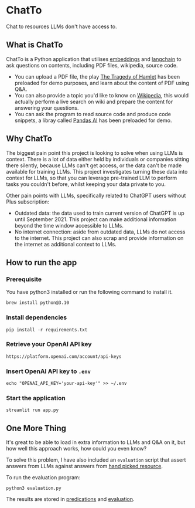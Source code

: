 # ChatTo

Chat to resources LLMs don't have access to.

## What is ChatTo

ChatTo is a Python application that utilises [embeddings](https://platform.openai.com/docs/guides/embeddings) and [langchain](https://github.com/hwchase17/langchain) to ask questions on contents, including PDF files, wikipedia, source code.
- You can upload a PDF file, the play [The Tragedy of Hamlet](hamlet.pdf) has been preloaded for demo purposes, and learn about the content of PDF using Q&A.
- You can also provide a topic you'd like to know on [Wikipedia](https://en.wikipedia.org/wiki/Main_Page), this would actually perform a live search on wiki and prepare the content for answering your questions.
- You can ask the program to read source code and produce code snippets, a libray called [Pandas AI](pandas-ai) has been preloaded for demo.

## Why ChatTo

The biggest pain point this project is looking to solve when using LLMs is context. There is a lot of data either held by individuals or companies sitting there silently, because LLMs can't get access, or the data can't be made available for training LLMs. This project investigates turning these data into context for LLMs, so that you can leverage pre-trained LLM to perform tasks you couldn't before, whilst keeping your data private to you.

Other pain points with LLMs, specifically related to ChatGPT users without Plus subscription:
- Outdated data: the data used to train current version of ChatGPT is up until September 2021. This project can make additional information beyond the time window accessible to LLMs.
- No internet connection: aside from outdated data, LLMs do not access to the internet. This project can also scrap and provide information on the internet as additional context to LLMs.

## How to run the app

### Prerequisite

You have python3 installed or run the following command to install it.
```
brew install python@3.10
```

### Install dependencies

```
pip install -r requirements.txt
```

### Retrieve your OpenAI API key

```
https://platform.openai.com/account/api-keys
```

### Insert OpenAI API key to `.env`

```
echo "OPENAI_API_KEY='your-api-key'" >> ~/.env
```

### Start the application

```
streamlit run app.py
```

## One More Thing

It's great to be able to load in extra information to LLMs and Q&A on it, but how well this approach works, how could you even know?

To solve this problem, I have also included an `evaluation` script that assert answers from LLMs against answers from [hand picked resource](hamlet_qna.pdf).

To run the evaluation program:
```
python3 evaluation.py
```
The results are stored in [predications](predications.json) and [evaluation](evaluation.json).
